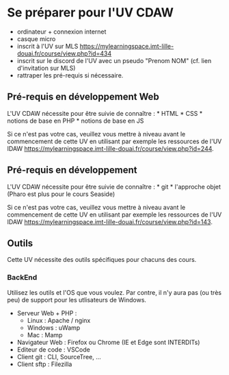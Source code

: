 
# Se préparer pour l'UV CDAW

- ordinateur + connexion internet
- casque micro
- inscrit à l'UV sur MLS https://mylearningspace.imt-lille-douai.fr/course/view.php?id=434
- inscrit sur le discord de l'UV avec un pseudo "Prenom NOM" (cf. lien d'invitation sur MLS)
- rattraper les pré-requis si nécessaire.

## Pré-requis en développement Web

L'UV CDAW nécessite pour être suivie de connaître :
    * HTML
    * CSS
    * notions de base en PHP
    * notions de base en JS

Si ce n'est pas votre cas, veuillez vous mettre à niveau avant le commencement de cette UV en utilisant par exemple les ressources de l'UV IDAW https://mylearningspace.imt-lille-douai.fr/course/view.php?id=244.

## Pré-requis en développement

L'UV CDAW nécessite pour être suivie de connaître :
    * git
    * l'approche objet (Pharo est plus pour le cours Seaside)

Si ce n'est pas votre cas, veuillez vous mettre à niveau avant le commencement de cette UV en utilisant par exemple les ressources de l'UV IDAW https://mylearningspace.imt-lille-douai.fr/course/view.php?id=143.

## Outils

Cette UV nécessite des outils spécifiques pour chacuns des cours.

### BackEnd

Utilisez les outils et l'OS que vous voulez.
Par contre, il n'y aura pas (ou très peu) de support pour les utlisateurs de Windows.

- Serveur Web + PHP :
    * Linux : Apache / nginx
    * Windows : uWamp
    * Mac : Mamp
- Navigateur Web : Firefox ou Chrome (IE et Edge sont INTERDITs)
- Editeur de code : VSCode
- Client git : CLI, SourceTree, ...
- Client sftp : Filezilla

